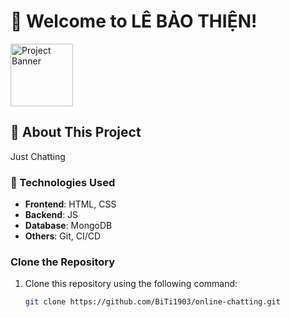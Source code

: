 # 🌟 **Welcome to LÊ BẢO THIỆN!**

<img src="https://scontent.fsgn5-15.fna.fbcdn.net/v/t39.30808-6/469522732_2137841116630957_661596625779349055_n.jpg?_nc_cat=111&ccb=1-7&_nc_sid=6ee11a&_nc_eui2=AeF-Ee-4wLfpaQRU6qxoeL0on4HqPw61pEOfgeo_DrWkQ26qf6MVyKjMRpq2OV85edaZBoOMOlOzaNgfWAaknn3o&_nc_ohc=HRYPBDBaq-MQ7kNvgHCWAEO&_nc_zt=23&_nc_ht=scontent.fsgn5-15.fna&_nc_gid=AvoeCHT1Jcbw4kXnRagpGCH&oh=00_AYCm0U_irp2PDlGBbaKpSLe-XvkiMaYlwsYGFYXIhq2o3Q&oe=6781C4C0" alt="Project Banner" width="100" />

## 📖 **About This Project**
Just Chatting

### **🔧 Technologies Used**
- **Frontend**: HTML, CSS
- **Backend**: JS
- **Database**: MongoDB
- **Others**: Git, CI/CD


### **Clone the Repository**
1. Clone this repository using the following command:
   ```bash
   git clone https://github.com/BiTi1903/online-chatting.git
